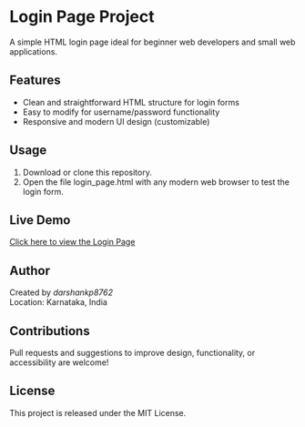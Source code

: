 # Login Page Project

A simple HTML login page ideal for beginner web developers and small web applications.

## Features

- Clean and straightforward HTML structure for login forms
- Easy to modify for username/password functionality
- Responsive and modern UI design (customizable)

## Usage

1. Download or clone this repository.
2. Open the file login_page.html with any modern web browser to test the login form.

## Live Demo

[Click here to view the Login Page](https://darshankp8762.github.io/loginpage/login_page.html)

## Author

Created by *darshankp8762*  
Location: Karnataka, India

## Contributions

Pull requests and suggestions to improve design, functionality, or accessibility are welcome!

## License

This project is released under the MIT License.
